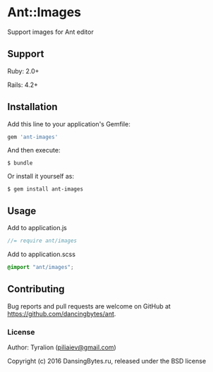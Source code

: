 # Ant::Images

Support images for Ant editor

## Support

Ruby:  2.0+

Rails: 4.2+

## Installation

Add this line to your application's Gemfile:

```ruby
gem 'ant-images'
```

And then execute:

    $ bundle

Or install it yourself as:

    $ gem install ant-images

## Usage

Add to application.js

```js
//= require ant/images
```

Add to application.scss

```css
@import "ant/images";
```

## Contributing

Bug reports and pull requests are welcome on GitHub at https://github.com/dancingbytes/ant.

### License

Author: Tyralion (piliaiev@gmail.com)

Copyright (c) 2016 DansingBytes.ru, released under the BSD license
